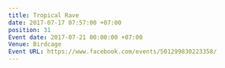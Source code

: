 ```yaml
---
title: Tropical Rave
date: 2017-07-17 07:57:00 +07:00
position: 31
Event date: 2017-07-21 00:00:00 +07:00
Venue: Birdcage
Event URL: https://www.facebook.com/events/501299830223358/
---
```



